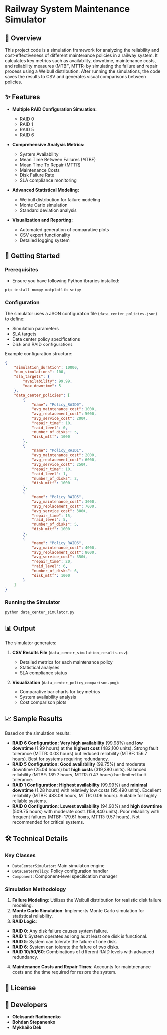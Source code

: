 # Railway System Maintenance Simulator

## 🚂 Overview

This project code is a simulation framework for analyzing the reliability and cost-effectiveness of different maintenance policies in a railway system. It calculates key metrics such as availability, downtime, maintenance costs, and reliability measures (MTBF, MTTR) by simulating the failure and repair process using a Weibull distribution. After running the simulations, the code saves the results to CSV and generates visual comparisons between policies.

## ✨ Features

- **Multiple RAID Configuration Simulation:**
  - RAID 0
  - RAID 1
  - RAID 5
  - RAID 6

- **Comprehensive Analysis Metrics:**
  - System Availability
  - Mean Time Between Failures (MTBF)
  - Mean Time To Repair (MTTR)
  - Maintenance Costs
  - Disk Failure Rate
  - SLA compliance monitoring

- **Advanced Statistical Modeling:**
  - Weibull distribution for failure modeling
  - Monte Carlo simulation
  - Standard deviation analysis

- **Visualization and Reporting:**
  - Automated generation of comparative plots
  - CSV export functionality
  - Detailed logging system

## 🚀 Getting Started

### Prerequisites
- Ensure you have following Python libraries installed:
```bash
pip install numpy matplotlib scipy
```

### Configuration

The simulator uses a JSON configuration file (`data_center_policies.json`) to define:
- Simulation parameters
- SLA targets
- Data center policy specifications
- Disk and RAID configurations

Example configuration structure:
```json
{
    "simulation_duration": 10000,
    "num_simulations": 100,
    "sla_targets": {
        "availability": 99.99,
        "max_downtime": 5
    },
    "data_center_policies": [
        {
            "name": "Policy_RAID0",
            "avg_maintenance_cost": 1000,
            "avg_replacement_cost": 5000,
            "avg_service_cost": 2000,
            "repair_time": 10,
            "raid_level": 0,
            "number_of_disks": 5,
            "disk_mttf": 1000
        },
        {
            "name": "Policy_RAID1",
            "avg_maintenance_cost": 2000,
            "avg_replacement_cost": 6000,
            "avg_service_cost": 2500,
            "repair_time": 10,
            "raid_level": 1,
            "number_of_disks": 2,
            "disk_mttf": 1000
        },
        {
            "name": "Policy_RAID5",
            "avg_maintenance_cost": 3000,
            "avg_replacement_cost": 7000,
            "avg_service_cost": 3000,
            "repair_time": 15,
            "raid_level": 5,
            "number_of_disks": 5,
            "disk_mttf": 1000
        },
        {
            "name": "Policy_RAID6",
            "avg_maintenance_cost": 4000,
            "avg_replacement_cost": 8000,
            "avg_service_cost": 3500,
            "repair_time": 20,
            "raid_level": 6,
            "number_of_disks": 6,
            "disk_mttf": 1000
        }
    ]
}

```

### Running the Simulator

```bash
python data_center_simulator.py
```

## 📊 Output

The simulator generates:

1. **CSV Results File** (`data_center_simulation_results.csv`):
   - Detailed metrics for each maintenance policy
   - Statistical analyses
   - SLA compliance status

2. **Visualization** (`data_center_policy_comparison.png`):
   - Comparative bar charts for key metrics
   - System availability analysis
   - Cost comparison plots

## 📈 Sample Results

Based on the simulation results:

- **RAID 6 Configuration:** **Very high availability** (99.98%) and **low downtime** (1.99 hours) at the **highest cost** (482,100 units). Strong fault tolerance (MTTR: 0.03 hours) but reduced reliability (MTBF: 156.7 hours). Best for systems requiring redundancy.
- **RAID 5 Configuration:** **Good availability** (99.75%) and moderate downtime (25.04 hours) but **high costs** (319,380 units). Balanced reliability (MTBF: 189.7 hours, MTTR: 0.47 hours) but limited fault tolerance.
- **RAID 1 Configuration:** **Highest availability** (99.99%) and **minimal downtime** (1.28 hours) with relatively low costs (95,490 units). Excellent reliability (MTBF: 483.08 hours, MTTR: 0.06 hours). Suitable for highly reliable systems.
- **RAID 0 Configuration:** **Lowest availability** (94.90%) and **high downtime** (509.75 hours) with moderate costs (159,840 units). Poor reliability with frequent failures (MTBF: 179.61 hours, MTTR: 9.57 hours). Not recommended for critical systems.


## 🛠️ Technical Details

### Key Classes

- `DataCenterSimulator`: Main simulation engine
- `DataCenterPolicy`: Policy configuration handler
- `Component`: Component-level specification manager

### Simulation Methodology

1. **Failure Modeling**: Utilizes the Weibull distribution for realistic disk failure modeling.
2. **Monte Carlo Simulation**: Implements Monte Carlo simulation for statistical reliability.
3. **RAID Logic**:
- **RAID 0**: Any disk failure causes system failure.
- **RAID 1**: System operates as long as at least one disk is functional.
- **RAID 5**: System can tolerate the failure of one disk.
- **RAID 6**: System can tolerate the failure of two disks.
- **RAID 10/50/60**: Combinations of different RAID levels with advanced redundancy.
4. **Maintenance Costs and Repair Times**: Accounts for maintnenance costs and the time required for restore the system.



## 📝 License

## 🤝 Developers

- **Oleksandr Radionenko**
- **Bohdan Stepanenko**
- **Mykhailo Dek**
